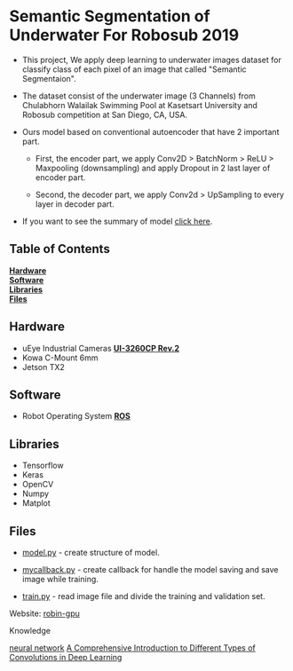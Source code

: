 # Semantic Segmentation of Underwater For Robosub 2019

  * This project, We apply deep learning to underwater images dataset for classify class of each pixel of an image that called "Semantic Segmentaion". 
  
  * The dataset consist of the underwater image (3 Channels) from Chulabhorn Walailak Swimming Pool at Kasetsart University and Robosub competition at San Diego, CA, USA. 
  
  * Ours model based on conventional autoencoder that have 2 important part. 
  
    - First, the encoder part, we apply Conv2D > BatchNorm > ReLU > Maxpooling (downsampling) and apply Dropout in 2 last layer of encoder part.
    
    - Second, the decoder part, we apply Conv2d > UpSampling to every layer in decoder part.
   
  * If you want to see the summary of model [click here](https://raw.githubusercontent.com/skconan/semantic_segmentation_of_underwater/master/Screenshot%20from%202019-07-18%2022-39-28.png).
   


## Table of Contents
**[Hardware](#hardware)**<br>
**[Software](#software)**<br>
**[Libraries](#libraries)**<br>
**[Files](#files)**<br>

## Hardware

* uEye Industrial Cameras [**UI-3260CP Rev.2**](https://en.ids-imaging.com/store/ui-3260cp-rev-2.html)
* Kowa C-Mount 6mm
* Jetson TX2

## Software

* Robot Operating System [**ROS**](http://www.ros.org) 

## Libraries 

* Tensorflow
* Keras
* OpenCV
* Numpy
* Matplot

## Files 

* [model.py](https://github.com/skconan/semantic_segmentation_of_underwater/blob/master/source/model.py) - create structure of model.

* [mycallback.py](https://github.com/skconan/semantic_segmentation_of_underwater/blob/master/source/mycallback.py) - create callback for handle the model saving and save image while training.

* [train.py](https://github.com/skconan/semantic_segmentation_of_underwater/blob/master/source/train.py) - read image file and divide the training and validation set.

Website: [robin-gpu](https://robin-gpu.cpe.ku.ac.th:8000/)


Knowledge

[neural network](https://medium.com/@sanparithmarukatat/สนุกกับ-neural-network-657fa293c4d1)
[A Comprehensive Introduction to Different Types of Convolutions in Deep Learning](https://towardsdatascience.com/a-comprehensive-introduction-to-different-types-of-convolutions-in-deep-learning-669281e58215)


